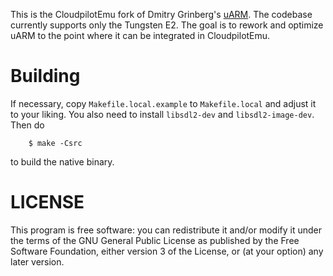 This is the CloudpilotEmu fork of Dmitry Grinberg's
[uARM](https://github.com/uARM-Palm/uARM). The codebase currently supports only
the Tungsten E2. The goal is to rework and optimize uARM to the point where it
can be integrated in CloudpilotEmu.

# Building

If necessary, copy `Makefile.local.example` to `Makefile.local` and adjust it to
your liking. You also need to install `libsdl2-dev` and `libsdl2-image-dev`.
Then do

```
    $ make -Csrc
```

to build the native binary.

# LICENSE

This program is free software: you can redistribute it and/or modify it under
the terms of the GNU General Public License as published by the Free Software
Foundation, either version 3 of the License, or (at your option) any later
version.
